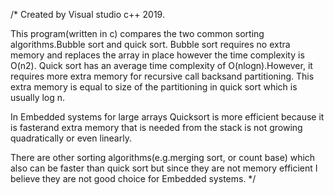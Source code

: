 /*
Created by Visual studio c++ 2019.

This program(written in c) compares the two common sorting algorithms.Bubble sort and quick sort.
Bubble sort requires no extra memory and replaces the array in place however the time complexity is O(n2).
Quick sort has an average time complexity of O(nlogn).However, it requires more extra memory for recursive call backsand partitioning.
This extra memory is equal to size of the partitioning in quick sort which is usually log n.

In Embedded systems for large arrays Quicksort is more efficient because it is fasterand extra memory that is needed from the stack is not growing quadratically or even linearly.

There are other sorting algorithms(e.g.merging sort, or count base) which also can be faster than quick sort but since they are not memory efficient I believe they are not good choice for Embedded systems.
*/
